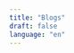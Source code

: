```yaml
---
title: "Blogs"
draft: false
language: "en"
---
```


<!-- Here are some of my Github projects: -->



